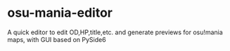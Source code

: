 # osu-mania-editor
A quick editor to edit OD,HP,title,etc. and generate previews for osu!mania maps, with GUI based on PySide6

